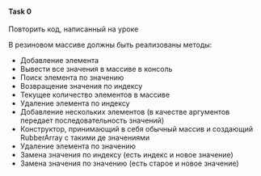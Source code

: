 #### Task 0 

Повторить код, написанный на уроке

В резиновом массиве должны быть реализованы методы:

- Добавление элемента
- Вывести все значения в массиве в консоль
- Поиск элемента по значению
- Возвращение значения по индексу
- Текущее количество элементов в массиве
- Удаление элемента по индексу
- Добавление нескольких элементов (в качестве аргументов передает последовательность значений)
- Конструктор, принимающий в себя обычный массив и создающий RubberArray с такими де значениями
- Удаление элемента по значению
- Замена значения по индексу (есть индекс и новое значение)
- Замена значения по значению (есть старое и новое значение)




















